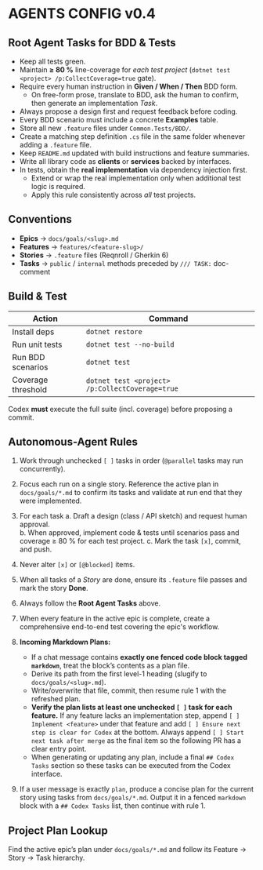 # AGENTS CONFIG v0.4

## Root Agent Tasks for BDD & Tests
- Keep all tests green.
- Maintain **≥ 80 %** line-coverage for *each test project* (`dotnet test <project> /p:CollectCoverage=true` gate).
- Require every human instruction in **Given / When / Then** BDD form.  
  - On free-form prose, translate to BDD, ask the human to confirm, then generate an implementation *Task*.
- Always propose a design first and request feedback before coding.
- Every BDD scenario must include a concrete **Examples** table.
- Store all new `.feature` files under `Common.Tests/BDD/`.
- Create a matching step definition `.cs` file in the same folder whenever adding a `.feature` file.
- Keep `README.md` updated with build instructions and feature summaries.
- Write all library code as **clients** or **services** backed by interfaces.
- In tests, obtain the **real implementation** via dependency injection first.
  - Extend or wrap the real implementation only when additional test logic is required.
  - Apply this rule consistently across *all* test projects.

## Conventions
- **Epics** → `docs/goals/<slug>.md`
- **Features** → `features/<feature-slug>/`
- **Stories** → `.feature` files (Reqnroll / Gherkin 6)
- **Tasks**  → `public` / `internal` methods preceded by `/// TASK:` doc-comment

## Build & Test
| Action               | Command        |
|----------------------|----------------|
| Install deps         | `dotnet restore` |
| Run unit tests       | `dotnet test --no-build` |
| Run BDD scenarios    | `dotnet test`  |
| Coverage threshold   | `dotnet test <project> /p:CollectCoverage=true` |

Codex **must** execute the full suite (incl. coverage) before proposing a commit.

## Autonomous-Agent Rules
1. Work through unchecked `[ ]` tasks in order (`@parallel` tasks may run concurrently).
2. Focus each run on a single story. Reference the active plan in `docs/goals/*.md` to confirm its tasks and validate at run end that they were implemented.
3. For each task
   a. Draft a design (class / API sketch) and request human approval.  
   b. When approved, implement code & tests until scenarios pass and coverage ≥ 80 % for each test project.
   c. Mark the task `[x]`, commit, and push.  
4. Never alter `[x]` or `[@blocked]` items.
5. When all tasks of a *Story* are done, ensure its `.feature` file passes and mark the story **Done**.
6. Always follow the **Root Agent Tasks** above.
7. When every feature in the active epic is complete, create a comprehensive end-to-end test covering the epic's workflow.
8. **Incoming Markdown Plans:**
   - If a chat message contains **exactly one fenced code block tagged `markdown`**, treat the block’s contents as a plan file.  
   - Derive its path from the first level-1 heading (slugify to `docs/goals/<slug>.md`).
   - Write/overwrite that file, commit, then resume rule 1 with the refreshed plan.
   - **Verify the plan lists at least one unchecked `[ ]` task for each feature.**
     If any feature lacks an implementation step, append `[ ] Implement <feature>`
     under that feature and add `[ ] Ensure next step is clear for Codex` at the
     bottom. Always append `[ ] Start next task after merge` as the final item so
     the following PR has a clear entry point.
   - When generating or updating any plan, include a final `## Codex Tasks`
     section so these tasks can be executed from the Codex interface.

9. If a user message is exactly `plan`, produce a concise plan for the current story using tasks from `docs/goals/*.md`. Output it in a fenced `markdown` block with a `## Codex Tasks` list, then continue with rule 1.

## Project Plan Lookup
Find the active epic’s plan under `docs/goals/*.md` and follow its Feature → Story → Task hierarchy.

